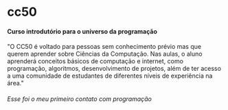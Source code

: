 # cc50
#### Curso introdutório para o universo da programação

"O CC50 é voltado para pessoas sem conhecimento prévio mas que querem aprender sobre Ciências da Computação. Nas aulas, o aluno aprenderá conceitos básicos de computação e internet, como programação, algoritmos, desenvolvimento de projetos, além de ter acesso a uma comunidade de estudantes de diferentes níveis de experiência na área."

###### Esse foi o meu primeiro contato com programação
